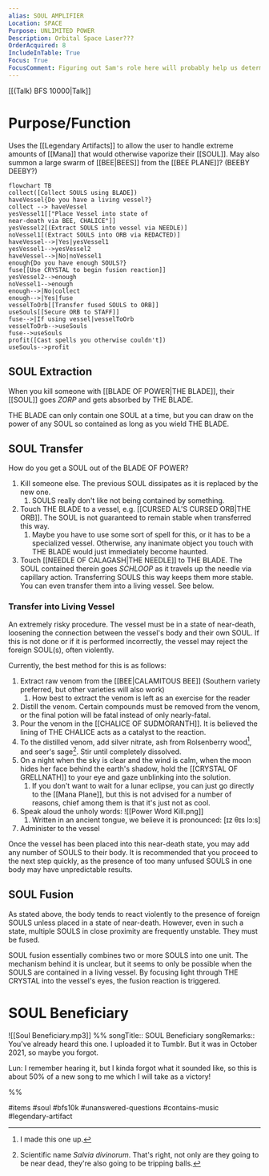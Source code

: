 ```yaml
---
alias: SOUL AMPLIFIER
Location: SPACE
Purpose: UNLIMITED POWER
Description: Orbital Space Laser???
OrderAcquired: 8
IncludeInTable: True
Focus: True
FocusComment: Figuring out Sam's role here will probably help us determine what the Artifacts do, or vice versa.
---
```

[[(Talk) BFS 10000|Talk]]

# Purpose/Function
Uses the [[Legendary Artifacts]] to allow the user to handle extreme amounts of [[Mana]] that would otherwise vaporize their [[SOUL]]. May also summon a large swarm of [[BEE|BEES]] from the [[BEE PLANE]]? (BEEBY DEEBY?)

```mermaid
flowchart TB
collect([Collect SOULS using BLADE])
haveVessel{Do you have a living vessel?}
collect --> haveVessel
yesVessel1[["Place Vessel into state of 
near-death via BEE, CHALICE"]]
yesVessel2[(Extract SOULS into vessel via NEEDLE)]
noVessel1[(Extract SOULS into ORB via REDACTED)]
haveVessel-->|Yes|yesVessel1
yesVessel1-->yesVessel2
haveVessel-->|No|noVessel1
enough{Do you have enough SOULS?}
fuse[[Use CRYSTAL to begin fusion reaction]]
yesVessel2-->enough
noVessel1-->enough
enough-->|No|collect
enough-->|Yes|fuse
vesselToOrb[[Transfer fused SOULS to ORB]]
useSouls[[Secure ORB to STAFF]]
fuse-->|If using vessel|vesselToOrb
vesselToOrb-->useSouls
fuse-->useSouls
profit([Cast spells you otherwise couldn't])
useSouls-->profit
```

## SOUL Extraction
When you kill someone with [[BLADE OF POWER|THE BLADE]], their [[SOUL]] goes *ZORP* and gets absorbed by THE BLADE.

THE BLADE can only contain one SOUL at a time, but you can draw on the power of any SOUL so contained as long as you wield THE BLADE.

## SOUL Transfer
How do you get a SOUL out of the BLADE OF POWER?

1. Kill someone else. The previous SOUL dissipates as it is replaced by the new one.
	1. SOULS really don't like not being contained by something.
2. Touch THE BLADE to a vessel, e.g. [[CURSED AL'S CURSED ORB|THE ORB]]. The SOUL is not guaranteed to remain stable when transferred this way.
	1. Maybe you have to use some sort of spell for this, or it has to be a specialized vessel. Otherwise, any inanimate object you touch with THE BLADE would just immediately become haunted.
3. Touch [[NEEDLE OF CALAGASH|THE NEEDLE]] to THE BLADE. The SOUL contained therein goes *SCHLOOP* as it travels up the needle via capillary action. Transferring SOULS this way keeps them more stable. You can even transfer them into a living vessel. See below.

### Transfer into Living Vessel
An extremely risky procedure. The vessel must be in a state of near-death, loosening the connection between the vessel's body and their own SOUL. If this is not done or if it is performed incorrectly, the vessel may reject the foreign SOUL(s), often violently.

Currently, the best method for this is as follows:
1. Extract raw venom from the [[BEE|CALAMITOUS BEE]] (Southern variety preferred, but other varieties will also work)
	1. How best to extract the venom is left as an exercise for the reader
2. Distill the venom. Certain compounds must be removed from the venom, or the final potion will be fatal instead of only nearly-fatal.
3. Pour the venom in the [[CHALICE OF SUDMORANTH]]. It is believed the lining of THE CHALICE acts as a catalyst to the reaction.
4. To the distilled venom, add silver nitrate, ash from Rolsenberry wood[^1], and seer's sage[^2]. Stir until completely dissolved.
5. On a night when the sky is clear and the wind is calm, when the moon hides her face behind the earth's shadow, hold the [[CRYSTAL OF GRELLNATH]] to your eye and gaze unblinking into the solution.
	1. If you don't want to wait for a lunar eclipse, you can just go directly to the [[Mana Plane]], but this is not advised for a number of reasons, chief among them is that it's just not as cool.
6. Speak aloud the unholy words: ![[Power Word Kill.png]]
	1. Written in an ancient tongue, we believe it is pronounced: \[ɪz θɪs lɔːs\]
7. Administer to the vessel

[^1]: I made this one up.
[^2]: Scientific name *Salvia divinorum*. That's right, not only are they going to be near dead, they're also going to be tripping balls.

Once the vessel has been placed into this near-death state, you may add any number of SOULS to their body. It is recommended that you proceed to the next step quickly, as the presence of too many unfused SOULS in one body may have unpredictable results.

## SOUL Fusion
As stated above, the body tends to react violently to the presence of foreign SOULS unless placed in a state of near-death. However, even in such a state, multiple SOULS in close proximity are frequently unstable. They must be fused.

SOUL fusion essentially combines two or more SOULS into one unit. The mechanism behind it is unclear, but it seems to only be possible when the SOULS are contained in a living vessel. By focusing light through THE CRYSTAL into the vessel's eyes, the fusion reaction is triggered.

# SOUL Beneficiary

![[Soul Beneficiary.mp3]]
%%
songTitle:: SOUL Beneficiary
songRemarks:: You've already heard this one. I uploaded it to Tumblr. But it was in October 2021, so maybe you forgot.

Lun: I remember hearing it, but I kinda forgot what it sounded like, so this is about 50% of a new song to me which I will take as a victory!

%%

 #items #soul #bfs10k #unanswered-questions  #contains-music #legendary-artifact 